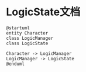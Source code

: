 # LogicState文档
```plantuml
@startuml
entity Character
class LogicManager
class LogicState

Character -> LogicManager
LogicManager -> LogicState
@enduml
```